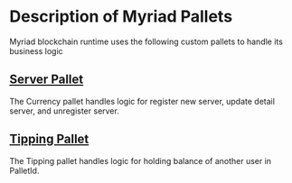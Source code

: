 # Description of Myriad Pallets
Myriad blockchain runtime uses the following custom pallets to handle its business logic
## [Server Pallet](../pallets/server/README.md)
The Currency pallet handles logic for register new server, update detail server, and unregister server.
## [Tipping Pallet](../pallets/tipping/README.md)
The Tipping pallet handles logic for holding balance of another user in PalletId.
